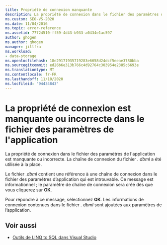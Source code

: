 ```yaml
---
title: Propriété de connexion manquante
description: La propriété de connexion dans le fichier des paramètres de l'application est manquante ou incorrecte. Affichez des informations sur ce message du concepteur Visual Studio O/R.
ms.custom: SEO-VS-2020
ms.date: 11/04/2016
ms.topic: error-reference
ms.assetid: 77724510-ff59-4d43-b933-a0434e1ac597
author: ghogen
ms.author: ghogen
manager: jillfra
ms.workload:
- data-storage
ms.openlocfilehash: 18e29171935719283e6658d24dcf5eeae3780bba
ms.sourcegitcommit: ed26b6e313b766c4d92764c303954e2385c6693e
ms.translationtype: MT
ms.contentlocale: fr-FR
ms.lasthandoff: 11/10/2020
ms.locfileid: "94434843"
---
```

# <a name="the-connection-property-in-the-application-settings-file-is-missing-or-incorrect"></a>La propriété de connexion est manquante ou incorrecte dans le fichier des paramètres de l'application

La propriété de connexion dans le fichier des paramètres de l'application est manquante ou incorrecte. La chaîne de connexion du fichier *. dbml* a été utilisée à la place.

Le fichier *.dbml* contient une référence à une chaîne de connexion dans le fichier des paramètres d’application qui est introuvable. Ce message est informationnel ; le paramètre de chaîne de connexion sera créé dès que vous cliquerez sur **OK**.

Pour répondre à ce message, sélectionnez **OK**. Les informations de connexion contenues dans le fichier *. dbml* sont ajoutées aux paramètres de l’application.

## <a name="see-also"></a>Voir aussi

- [Outils de LINQ to SQL dans Visual Studio](../data-tools/linq-to-sql-tools-in-visual-studio2.md)
